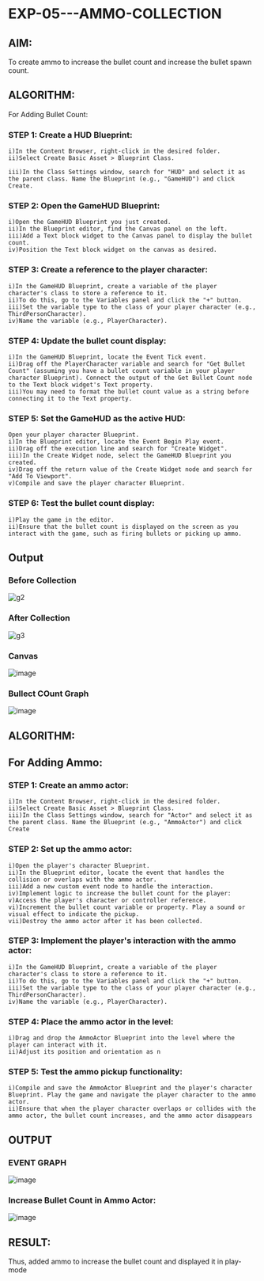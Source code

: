 # EXP-05---AMMO-COLLECTION
## AIM:
To create ammo to increase the bullet count and increase the bullet spawn count.

## ALGORITHM:
For Adding Bullet Count:
### STEP 1: Create a HUD Blueprint:
```
i)In the Content Browser, right-click in the desired folder.
ii)Select Create Basic Asset > Blueprint Class.

iii)In the Class Settings window, search for "HUD" and select it as the parent class. Name the Blueprint (e.g., "GameHUD") and click Create.
```
### STEP 2: Open the GameHUD Blueprint:
```
i)Open the GameHUD Blueprint you just created.
ii)In the Blueprint editor, find the Canvas panel on the left.
iii)Add a Text block widget to the Canvas panel to display the bullet count.
iv)Position the Text block widget on the canvas as desired.
```
### STEP 3: Create a reference to the player character:
```
i)In the GameHUD Blueprint, create a variable of the player character's class to store a reference to it.
ii)To do this, go to the Variables panel and click the "+" button.
iii)Set the variable type to the class of your player character (e.g., ThirdPersonCharacter).
iv)Name the variable (e.g., PlayerCharacter).
```
### STEP 4: Update the bullet count display:
```
i)In the GameHUD Blueprint, locate the Event Tick event.
ii)Drag off the PlayerCharacter variable and search for "Get Bullet Count" (assuming you have a bullet count variable in your player character Blueprint). Connect the output of the Get Bullet Count node to the Text block widget's Text property.
iii)You may need to format the bullet count value as a string before connecting it to the Text property.
```
### STEP 5: Set the GameHUD as the active HUD:
```
Open your player character Blueprint.
i)In the Blueprint editor, locate the Event Begin Play event.
ii)Drag off the execution line and search for "Create Widget".
iii)In the Create Widget node, select the GameHUD Blueprint you created.
iv)Drag off the return value of the Create Widget node and search for "Add To Viewport".
v)Compile and save the player character Blueprint.
```
### STEP 6: Test the bullet count display:
```
i)Play the game in the editor.
ii)Ensure that the bullet count is displayed on the screen as you interact with the game, such as firing bullets or picking up ammo.
```
## Output
### Before Collection

![g2](https://github.com/Shobika187/EXP-05---AMMO-COLLECTION/assets/94508142/38f82ede-64ee-471a-8ae3-f9ae87f0b77a)

### After Collection
![g3](https://github.com/Shobika187/EXP-05---AMMO-COLLECTION/assets/94508142/8b85a3b4-1433-470a-908f-dbd096760bc7)

### Canvas
![image](https://github.com/Shobika187/EXP-05---AMMO-COLLECTION/assets/94508142/f48da627-f2a4-48f4-ad79-8df959fa7f52)

### Bullect COunt Graph
![image](https://github.com/Shobika187/EXP-05---AMMO-COLLECTION/assets/94508142/e2bd8e43-6bc0-4bb8-bf0f-5183359434cb)
## ALGORITHM:
## For Adding Ammo:
### STEP 1: Create an ammo actor:
```
i)In the Content Browser, right-click in the desired folder.
ii)Select Create Basic Asset > Blueprint Class.
iii)In the Class Settings window, search for "Actor" and select it as the parent class. Name the Blueprint (e.g., "AmmoActor") and click Create
```
### STEP 2: Set up the ammo actor:
```
i)Open the player's character Blueprint.
ii)In the Blueprint editor, locate the event that handles the collision or overlaps with the ammo actor.
iii)Add a new custom event node to handle the interaction.
iv)Implement logic to increase the bullet count for the player:
v)Access the player's character or controller reference.
vi)Increment the bullet count variable or property. Play a sound or visual effect to indicate the pickup.
vii)Destroy the ammo actor after it has been collected.
```
### STEP 3: Implement the player's interaction with the ammo actor:
```
i)In the GameHUD Blueprint, create a variable of the player character's class to store a reference to it.
ii)To do this, go to the Variables panel and click the "+" button.
iii)Set the variable type to the class of your player character (e.g., ThirdPersonCharacter).
iv)Name the variable (e.g., PlayerCharacter).
```
### STEP 4: Place the ammo actor in the level:
```
i)Drag and drop the AmmoActor Blueprint into the level where the player can interact with it.
ii)Adjust its position and orientation as n
```
### STEP 5: Test the ammo pickup functionality:
```
i)Compile and save the AmmoActor Blueprint and the player's character Blueprint. Play the game and navigate the player character to the ammo actor.
ii)Ensure that when the player character overlaps or collides with the ammo actor, the bullet count increases, and the ammo actor disappears
```
## OUTPUT
### EVENT GRAPH
![image](https://github.com/Shobika187/EXP-05---AMMO-COLLECTION/assets/94508142/d410cf69-e165-4a74-b4d0-6e040e2f42ab)
### Increase Bullet Count in Ammo Actor:
![image](https://github.com/Shobika187/EXP-05---AMMO-COLLECTION/assets/94508142/df8fd00e-4f0b-4fad-8364-27cc26919d0a)
## RESULT:
Thus, added ammo to increase the bullet count and displayed it in play-mode


